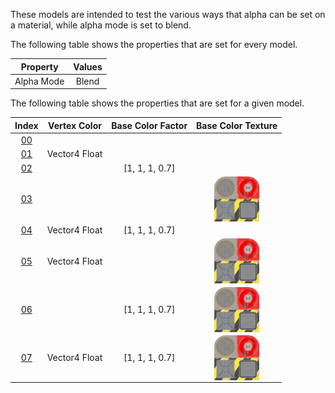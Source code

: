 These models are intended to test the various ways that alpha can be set on a material, while alpha mode is set to blend.  

The following table shows the properties that are set for every model.  


Property | **Values**
:---: | :---:
Alpha Mode | Blend


The following table shows the properties that are set for a given model.  


Index | Vertex Color | Base Color Factor | Base Color Texture
:---: | :---: | :---: | :---:
[00](./Material_AlphaBlend_00.gltf) |   |   |  
[01](./Material_AlphaBlend_01.gltf) | Vector4 Float |   |  
[02](./Material_AlphaBlend_02.gltf) |   | [1, 1, 1, 0.7] |  
[03](./Material_AlphaBlend_03.gltf) |   |   | <img src="./Textures\Texture_baseColor.png" height="72" width="72" align="middle">
[04](./Material_AlphaBlend_04.gltf) | Vector4 Float | [1, 1, 1, 0.7] |  
[05](./Material_AlphaBlend_05.gltf) | Vector4 Float |   | <img src="./Textures\Texture_baseColor.png" height="72" width="72" align="middle">
[06](./Material_AlphaBlend_06.gltf) |   | [1, 1, 1, 0.7] | <img src="./Textures\Texture_baseColor.png" height="72" width="72" align="middle">
[07](./Material_AlphaBlend_07.gltf) | Vector4 Float | [1, 1, 1, 0.7] | <img src="./Textures\Texture_baseColor.png" height="72" width="72" align="middle">
 
